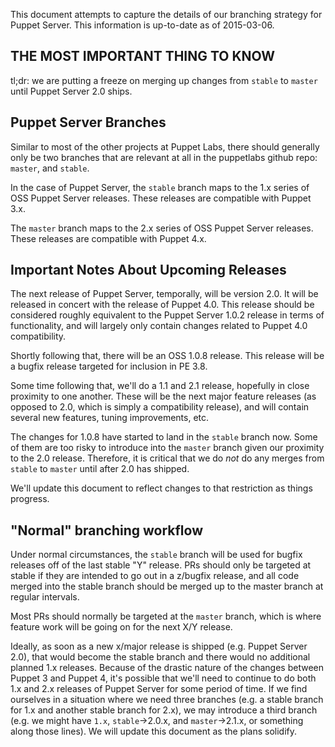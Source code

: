 This document attempts to capture the details of our branching strategy
for Puppet Server.  This information is up-to-date as of 2015-03-06.

## THE MOST IMPORTANT THING TO KNOW

tl;dr: we are putting a freeze on merging up changes from `stable` to `master`
until Puppet Server 2.0 ships.

## Puppet Server Branches

Similar to most of the other projects at Puppet Labs, there should generally
only be two branches that are relevant at all in the puppetlabs github repo:
`master`, and `stable`.

In the case of Puppet Server, the `stable` branch maps to the 1.x series of
OSS Puppet Server releases.  These releases are compatible with Puppet 3.x.

The `master` branch maps to the 2.x series of OSS Puppet Server releases.  These
releases are compatible with Puppet 4.x.

## Important Notes About Upcoming Releases

The next release of Puppet Server, temporally, will be version 2.0.  It will
be released in concert with the release of Puppet 4.0.  This release should be
considered roughly equivalent to the Puppet Server 1.0.2 release in terms of
functionality, and will largely only contain changes related to Puppet 4.0
compatibility.

Shortly following that, there will be an OSS 1.0.8 release.  This release will
be a bugfix release targeted for inclusion in PE 3.8.

Some time following that, we'll do a 1.1 and 2.1 release, hopefully in close
proximity to one another.  These will be the next major feature releases (as
opposed to 2.0, which is simply a compatibility release), and will contain
several new features, tuning improvements, etc.

The changes for 1.0.8 have started to land in the `stable` branch now.  Some of
them are too risky to introduce into the `master` branch given our proximity to
the 2.0 release.  Therefore, it is critical that we do *not* do any merges from
`stable` to `master` until after 2.0 has shipped.

We'll update this document to reflect changes to that restriction as things
progress.

## "Normal" branching workflow

Under normal circumstances, the `stable` branch will be used for bugfix releases
off of the last stable "Y" release.  PRs should only be targeted at stable if
they are intended to go out in a z/bugfix release, and all code merged into the
stable branch should be merged up to the master branch at regular intervals.

Most PRs should normally be targeted at the `master` branch, which is where feature
work will be going on for the next X/Y release.

Ideally, as soon as a new x/major release is shipped (e.g. Puppet Server 2.0), that
would become the stable branch and there would no additional planned 1.x releases.
Because of the drastic nature of the changes between Puppet 3 and Puppet 4, it's
possible that we'll need to continue to do both 1.x and 2.x releases of Puppet
Server for some period of time.  If we find ourselves in a situation where we
need three branches (e.g. a stable branch for 1.x and another stable branch for 2.x),
we may introduce a third branch (e.g. we might have `1.x`, `stable`->2.0.x, and
`master`->2.1.x, or something along those lines).  We will update this document as
the plans solidify.  

